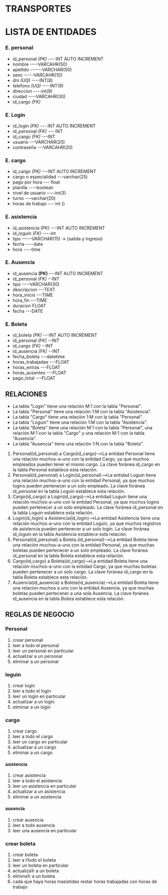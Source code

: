 # TRANSPORTES
# LISTA DE ENTIDADES

### E. personal 
- id_personal *(PK)*  --- INT AUTO INCREMENT
- nombre   ----VARCAHR(50)
- apellido ------VARCHAR(50)
- sexo  -----VARCAHR(10) 
- dni *(UQ)*  ----INT(8)
- telefono *(UQ)* ----INT(9)
- direccion ----int(9)
- ciudad ----VARCAHR(30)
- id_cargo *(FK)*


### E. Login
- id_login *(PK)*  --- INT AUTO INCREMENT
- id_personal  *(FK)* --- INT
- id_cargo *(FK)* ---INT
- usuario   ---VARCHAR(20)
- contraseña ---VARCAHR(20)



### E. cargo
- id_cargo *(PK)* ---INT AUTO INCREMENT
- cargo o especialidad ---varchar(25) 
- pago por hora --- float
- planilla ----boolean
- nivel de usuario ----int(3)
- turno ---varchar(20)
- horas de trabajo --- int ()
  

### E. asistencia 
- id_asistencia *(PK)* ---INT AUTO INCREMENT  
- id_loguin *(FK)* ----int
- tipo -----VARCHAR(15)  -> (salida y ingreso) 
- fecha ----date 
- hora ----time

### E. Ausencia
- id_ausencia **(PK)** ---INT AUTO INCREMENT
- id_personal *(FK)* --INT
- tipo ----VARCHAR(30)
- descripcion ---TEXT
- hora_inicio ---TIME
- hora_fin ---TIME
- duracion FLOAT
- fecha ---DATE


### E. Boleta 
- id_boleta *(PK)* ---INT AUTO INCREMENT
- id_personal *(FK)* --INT
- id_cargo *(FK)* --INT
- id_ausencia *(FK)* --INT
- fecha_boleta ---datetime
- horas_trabajadas ---FLOAT
- horas_extras ---FLOAT
- horas_ausentes ---FLOAT
- pago_total ---FLOAT
 

## RELACIONES
- La tabla "Login" tiene una relación M:1 con la tabla "Personal".
- La tabla "Personal" tiene una relación 1:M con la tabla "Asistencia".
- La tabla "Cargo" tiene una relación 1:M con la tabla "Personal".
- La tabla "Loguin" tiene una relación 1:M con la tabla "Asistencia".
- La tabla "Boleta" tiene una relación M:1 con la tabla "Personal", una relación M:1 con la tabla "Cargo" y una relación M:1 con la tabla "Ausencia".
- La tabla "Ausencia" tiene una relación 1:N con la tabla "Boleta".


1. Personal(id_personal) a Cargo(id_cargo)-->La entidad Personal tiene una relación muchos-a-uno con la entidad Cargo, ya que muchos empleados pueden tener el mismo cargo. La clave foránea id_cargo en la tabla Personal establece esta relación.
2. Personal(id_personal) a Login(id_personal)-->La entidad Loguin tiene una relación muchos-a-uno con la entidad Personal, ya que muchos logins pueden pertenecer a un solo empleado. La clave foránea id_personal en la tabla Loguin establece esta relación.
3. Cargo(id_cargo) a Login(id_cargo)-->La entidad Loguin tiene una relación muchos-a-uno con la entidad Personal, ya que muchos logins pueden pertenecer a un solo empleado. La clave foránea id_personal en la tabla Loguin establece esta relación.
4. Login(id_login) a Asistencia(id_login)-->La entidad Asistencia tiene una relación muchos-a-uno con la entidad Loguin, ya que muchos registros de asistencia pueden pertenecer a un solo login. La clave foránea id_loguin en la tabla Asistencia establece esta relación.
5. Personal(id_personal) a Boleta.(id_personal)-->La entidad Boleta tiene una relación muchos-a-uno con la entidad Personal, ya que muchas boletas pueden pertenecer a un solo empleado. La clave foránea id_personal en la tabla Boleta establece esta relación.
6. Cargo(id_cargo) a Boleta(id_cargo)-->La entidad Boleta tiene una relación muchos-a-uno con la entidad Cargo, ya que muchas boletas pueden pertenecer a un solo cargo. La clave foránea id_cargo en la tabla Boleta establece esta relación.
7. Ausencia(id_ausencia) a Boleta(id_ausencia)-->La entidad Boleta tiene una relacion muchos a uno con la entidad Ausencia, ya que muchas boletas pueden pertecener a una sola Ausencia.  La clave foránea id_ausencia en la tabla Boleta establece esta relación.




## REGLAS DE NEGOCIO

### Personal
1. crear personal 
2. leer a todo el personal
3. leer un personal en particular
4. actualizar a un personal 
5. eliminar a un personal 

### loguin
1. crear login 
2. leer a todo el login
3. leer un login en particular
4. actualizar a un login 
5. eliminar a un login  

### cargo
1. crear cargo 
2. leer a todo el cargo
3. leer un cargo en particular
4. actualizar a un cargo 
5. eliminar a un cargo 

#### asistencia

1. crear asistencia 
2. leer a todo el asistencia
3. leer un asistencia en particular
4. actualizar a un asistencia 
5. eliminar a un asistencia 

#### ausencia

1. crear ausencia
2. leer a todo ausencia
3. leer una ausencia en particular


### crear boleta 
1. crear boleta 
2. leer a t1odo el boleta
3. leer un boleta en particular
4. actualiza1r a un boleta 
5. elimina1r a un boleta 
6. cada que haya horas inasistidas restar horas trabajadas con horas de trabajo